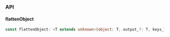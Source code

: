 

### API

#### flattenObject

```ts
const flattenObject: <T extends unknown>(object: T, output_?: T, keys_?: string, key_?: string | number, value_?: any) => T;
```

